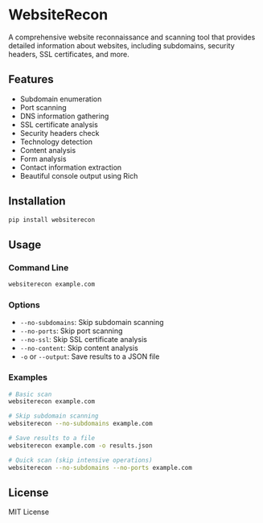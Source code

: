# WebsiteRecon

A comprehensive website reconnaissance and scanning tool that provides detailed information about websites, including subdomains, security headers, SSL certificates, and more.

## Features

- Subdomain enumeration
- Port scanning
- DNS information gathering
- SSL certificate analysis
- Security headers check
- Technology detection
- Content analysis
- Form analysis
- Contact information extraction
- Beautiful console output using Rich

## Installation

```bash
pip install websiterecon
```

## Usage

### Command Line

```bash
websiterecon example.com
```

### Options

- `--no-subdomains`: Skip subdomain scanning
- `--no-ports`: Skip port scanning
- `--no-ssl`: Skip SSL certificate analysis
- `--no-content`: Skip content analysis
- `-o` or `--output`: Save results to a JSON file

### Examples

```bash
# Basic scan
websiterecon example.com

# Skip subdomain scanning
websiterecon --no-subdomains example.com

# Save results to a file
websiterecon example.com -o results.json

# Quick scan (skip intensive operations)
websiterecon --no-subdomains --no-ports example.com
```

## License

MIT License 